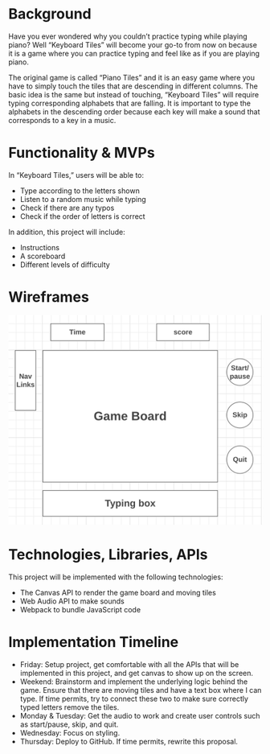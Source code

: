 # Background

Have you ever wondered why you couldn’t practice typing while playing piano? Well “Keyboard Tiles” will become your go-to from now on because it is a game where you can practice typing and feel like as if you are playing piano. 

The original game is called “Piano Tiles” and it is an easy game where you have to simply touch the tiles that are descending in different columns. The basic idea is the same but instead of touching, “Keyboard Tiles” will require typing corresponding alphabets that are falling. It is important to type the alphabets in the descending order because each key will make a sound that corresponds to a key in a music.

# Functionality & MVPs

In “Keyboard Tiles,” users will be able to:

* Type according to the letters shown
* Listen to a random music while typing
* Check if there are any typos
* Check if the order of letters is correct

In addition, this project will include:

* Instructions
* A scoreboard
* Different levels of difficulty

# Wireframes

![Wireframe](./Wireframe.png)

# Technologies, Libraries, APIs

This project will be implemented with the following technologies:
* The Canvas API to render the game board and moving tiles
* Web Audio API to make sounds
* Webpack to bundle JavaScript code

# Implementation Timeline

* Friday: Setup project, get comfortable with all the APIs that will be implemented in this project, and get canvas to show up on the screen.
* Weekend: Brainstorm and implement the underlying logic behind the game. Ensure that there are moving tiles and have a text box where I can type. If time permits, try to connect these two to make sure correctly typed letters remove the tiles.
* Monday & Tuesday: Get the audio to work and create user controls such as start/pause, skip, and quit.
* Wednesday: Focus on styling.
* Thursday: Deploy to GitHub. If time permits, rewrite this proposal.